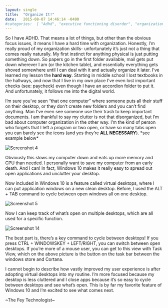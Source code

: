 ```yaml
---
layout: single
title:  "Organize It!"
date:   2015-08-07 14:46:14 -0400        
#categories:  [ "Adhd", "executive functioning disorder", "organization", "task view", "virtual desktop", "windows 10" ]
---
```


So I have ADHD. That means a lot of things, but other than the obvious focus issues, it means I have a hard time with organization. Honestly, I’m really proud of my organization skills- unfortunately it’s just not a thing that comes really naturally. My first instinct for anything physical is just putting something down. So papers go in the first folder available, mail gets put down wherever I am (or the kitchen table), and essentially everything gets shoved somewhere until I can deal with it and actually organize it later. I’ve learned my lesson the **hard way**. Starting in middle school I lost textbooks in the hallways, and now that I live in my own place I’ve even lost important checks (see: paycheck) even though I have an accordion folder to put it. And unfortunately, it follows me into the digital world.

I’m sure you’ve seen “that one computer” where someone puts all their stuff on their desktop, or they don’t create new folders and you can’t find anything. Man I’ve even see someone use their trash to keep important documents. I am thankful to say my clutter is not that disorganized, but I’m bad about computer organization in the other way. I’m the kind of person who forgets that I left a program or two open, or have so many tabs open you can barely see the icons (and yes they’re **ALL NECESSARY**). \*see example below\*

![Screenshot 4](https://ashanhol.github.io/assets/images/organize_it/Screenshot-4-2.png)

Obviously this slows my computer down and eats up more memory and CPU than needed. I personally want to save my computer from an early death. And I can! In fact, Windows 10 makes it really easy to spread out open applications and unclutter your desktop.

Now included in Windows 10 is a feature called virtual desktops, where I can put application windows on a new clean desktop. Before, I used the ALT + TAB command to cycle between open windows all on one desktop.

![Screenshot 5](https://ashanhol.github.io/assets/images/organize_it/Screenshot-5.png)

Now I can keep track of what’s open on multiple desktops, which are all used for a specific function.

![Screenshot 14](https://ashanhol.github.io/assets/images/organize_it/Screenshot-14.png)

The best part is, there’s a key command to cycle between desktops! If you press CTRL + WINDOWSKEY + LEFT/RIGHT, you can switch between open desktops. If you’re more of a mouse user, you can get to this view with Task View, which on the above picture is the button on the task bar between the windows store and Cortana.

I cannot begin to describe how vastly improved my user experience is after adopting virtual desktops into my routine. I’m more focused because my desktop is less cluttered and I close apps because it’s so easy to cycle between desktops and see what’s open. This is by far my favorite feature of Windows 10 and I’m excited to see what comes next.

 

\~The Fey Technologist\~